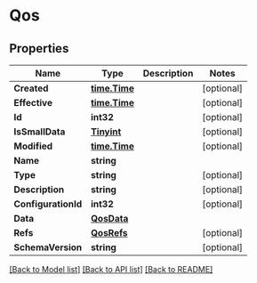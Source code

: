 # Qos

## Properties

Name | Type | Description | Notes
------------ | ------------- | ------------- | -------------
**Created** | [**time.Time**](time.Time.md) |  | [optional] 
**Effective** | [**time.Time**](time.Time.md) |  | [optional] 
**Id** | **int32** |  | [optional] 
**IsSmallData** | [**Tinyint**](tinyint.md) |  | [optional] 
**Modified** | [**time.Time**](time.Time.md) |  | [optional] 
**Name** | **string** |  | 
**Type** | **string** |  | [optional] 
**Description** | **string** |  | [optional] 
**ConfigurationId** | **int32** |  | [optional] 
**Data** | [**QosData**](QOSData.md) |  | 
**Refs** | [**QosRefs**](QOSRefs.md) |  | [optional] 
**SchemaVersion** | **string** |  | [optional] 

[[Back to Model list]](../README.md#documentation-for-models) [[Back to API list]](../README.md#documentation-for-api-endpoints) [[Back to README]](../README.md)


